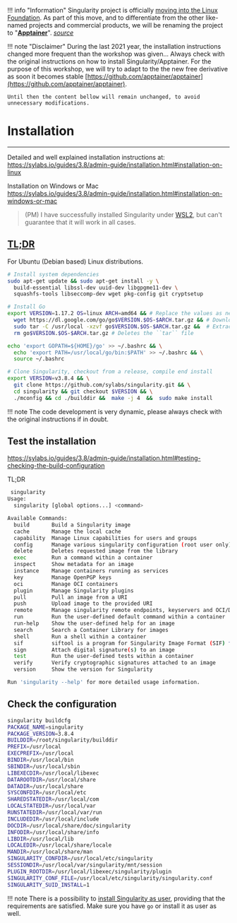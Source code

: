 !!! info "Information"
    Singularity project is officially [moving into the Linux Foundation](https://www.linuxfoundation.org/press-release/new-linux-foundation-project-accelerates-collaboration-on-container-systems-between-enterprise-and-high-performance-computing-environments/). As part of this move, and to differentiate from the other like-named projects and commercial products, we will be renaming the project to "[**Apptainer**](https://apptainer.org/)". [_source_](https://apptainer.org/news/community-announcement-20211130/)

!!! note "Disclaimer"
    During the last 2021 year, the installation instructions changed more frequent than the workshop was given... Always check with the original instructions on how to install Singularity/Apptainer. For the purpose of this workshop, we will try to adapt to the the new free derivative as soon it becomes stable [https://github.com/apptainer/apptainer](https://github.com/apptainer/apptainer).

    Until then the content bellow will remain unchanged, to avoid unnecessary modifications.

# Installation

---
Detailed and well explained installation instructions at:  
<https://sylabs.io/guides/3.8/admin-guide/installation.html#installation-on-linux>

Installation on Windows or Mac  
<https://sylabs.io/guides/3.8/admin-guide/installation.html#installation-on-windows-or-mac>

> (PM) I have successfully installed Singularity under [WSL2](https://docs.microsoft.com/en-us/windows/wsl/install-win10), but can't guarantee that it will work in all cases.

## [TL;DR](https://www.urbandictionary.com/define.php?term=tl%3Bdr) 
For Ubuntu (Debian based) Linux distributions.

``` bash
# Install system dependencies
sudo apt-get update && sudo apt-get install -y \
  build-essential libssl-dev uuid-dev libgpgme11-dev \
  squashfs-tools libseccomp-dev wget pkg-config git cryptsetup

# Install Go
export VERSION=1.17.2 OS=linux ARCH=amd64 && # Replace the values as needed \
  wget https://dl.google.com/go/go$VERSION.$OS-$ARCH.tar.gz && # Downloads the required Go package \
  sudo tar -C /usr/local -xzvf go$VERSION.$OS-$ARCH.tar.gz &&  # Extracts the archive \
  rm go$VERSION.$OS-$ARCH.tar.gz # Deletes the ``tar`` file

echo 'export GOPATH=${HOME}/go' >> ~/.bashrc && \
  echo 'export PATH=/usr/local/go/bin:$PATH' >> ~/.bashrc && \
  source ~/.bashrc

# Clone Singularity, checkout from a release, compile end install
export VERSION=v3.8.4 && \
  git clone https://github.com/sylabs/singularity.git && \
  cd singularity && git checkout $VERSION && \
  ./mconfig && cd ./builddir &&  make -j 4  &&  sudo make install
```

!!! note
    The code development is very dynamic, please always check with the original instructions if in doubt.

 


## Test the installation

<https://sylabs.io/guides/3.8/admin-guide/installation.html#testing-checking-the-build-configuration>

TL;DR

``` bash
 singularity 
Usage:
  singularity [global options...] <command>

Available Commands:
  build       Build a Singularity image
  cache       Manage the local cache
  capability  Manage Linux capabilities for users and groups
  config      Manage various singularity configuration (root user only)
  delete      Deletes requested image from the library
  exec        Run a command within a container
  inspect     Show metadata for an image
  instance    Manage containers running as services
  key         Manage OpenPGP keys
  oci         Manage OCI containers
  plugin      Manage Singularity plugins
  pull        Pull an image from a URI
  push        Upload image to the provided URI
  remote      Manage singularity remote endpoints, keyservers and OCI/Docker registry credentials
  run         Run the user-defined default command within a container
  run-help    Show the user-defined help for an image
  search      Search a Container Library for images
  shell       Run a shell within a container
  sif         siftool is a program for Singularity Image Format (SIF) file manipulation
  sign        Attach digital signature(s) to an image
  test        Run the user-defined tests within a container
  verify      Verify cryptographic signatures attached to an image
  version     Show the version for Singularity

Run 'singularity --help' for more detailed usage information.
```

## Check the configuration

``` bash
singularity buildcfg
PACKAGE_NAME=singularity
PACKAGE_VERSION=3.8.4
BUILDDIR=/root/singularity/builddir
PREFIX=/usr/local
EXECPREFIX=/usr/local
BINDIR=/usr/local/bin
SBINDIR=/usr/local/sbin
LIBEXECDIR=/usr/local/libexec
DATAROOTDIR=/usr/local/share
DATADIR=/usr/local/share
SYSCONFDIR=/usr/local/etc
SHAREDSTATEDIR=/usr/local/com
LOCALSTATEDIR=/usr/local/var
RUNSTATEDIR=/usr/local/var/run
INCLUDEDIR=/usr/local/include
DOCDIR=/usr/local/share/doc/singularity
INFODIR=/usr/local/share/info
LIBDIR=/usr/local/lib
LOCALEDIR=/usr/local/share/locale
MANDIR=/usr/local/share/man
SINGULARITY_CONFDIR=/usr/local/etc/singularity
SESSIONDIR=/usr/local/var/singularity/mnt/session
PLUGIN_ROOTDIR=/usr/local/libexec/singularity/plugin
SINGULARITY_CONF_FILE=/usr/local/etc/singularity/singularity.conf
SINGULARITY_SUID_INSTALL=1
```

!!! note
    There is a possibility to [install Singularity as user](https://sylabs.io/guides/3.7/admin-guide/installation.html#unprivileged-non-setuid-installation), providing that the requirements are satisfied. Make sure you have `go` or install it as user as well.
